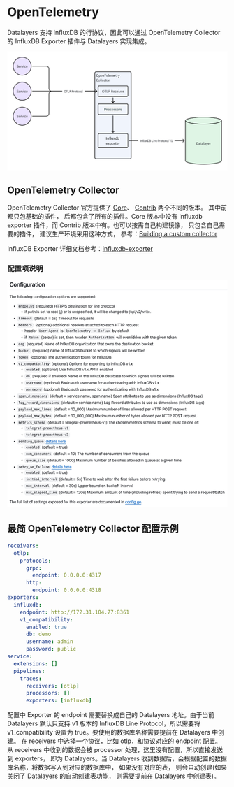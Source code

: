 # OpenTelemetry
Datalayers 支持 InfluxDB 的行协议，因此可以通过 OpenTelemetry Collector 的 InfluxDB Exporter 插件与 Datalayers 实现集成。

![architecture diagram](../assets/architecture-diagram.png)

## OpenTelemetry Collector
OpenTelemetry Collector 官方提供了 [Core](https://hub.docker.com/r/otel/opentelemetry-collector/tags)、 [Contrib](https://hub.docker.com/r/otel/opentelemetry-collector-contrib)   两个不同的版本。 其中前都只包基础的插件， 后都包含了所有的插件。Core 版本中没有 influxdb exporter 插件，而 Contrib 版本中有。也可以按需自己构建镜像， 只包含自己需要的插件， 建议生产环境采用这种方式， 参考：[Building a custom collector](https://opentelemetry.io/docs/collector/custom-collector)

InfluxDB Exporter 详细文档参考：[influxdb-exporter](https://github.com/open-telemetry/opentelemetry-collector-contrib/tree/main/exporter/influxdbexporter)

### 配置项说明
![influxdb-exporter configuration](../assets/influxdb-exporter.jpg)

## 最简 OpenTelemetry Collector 配置示例

```yaml
receivers:
  otlp:
    protocols:
      grpc:
        endpoint: 0.0.0.0:4317
      http:
        endpoint: 0.0.0.0:4318
exporters:
  influxdb:
    endpoint: http://172.31.104.77:8361
    v1_compatibility:
      enabled: true
      db: demo
      username: admin
      password: public
service:
  extensions: []
  pipelines:
    traces:
      receivers: [otlp]
      processors: []
      exporters: [influxdb]
```

配置中 Exporter 的 endpoint 需要替换成自己的 Datalayers 地址。由于当前 Datalayers 默认只支持 v1 版本的 InfluxDB Line Protocol，所以需要将 v1_compatibility 设置为 true。要使用的数据库名称需要提前在 Datalayers 中创建。 在 receivers 中选择一个协议，比如 otlp，和协议对应的 endpoint 配置。 从 receivers 中收到的数据会被 processor 处理，这里没有配置，所以直接发送到 exporters， 即为 Datalayers。当 Datalayers 收到数据后，会根据配置的数据库名称，将数据写入到对应的数据库中， 如果没有对应的表， 则会自动创建(如果关闭了 Datalayers 的自动创建表功能， 则需要提前在 Datalayers 中创建表)。





